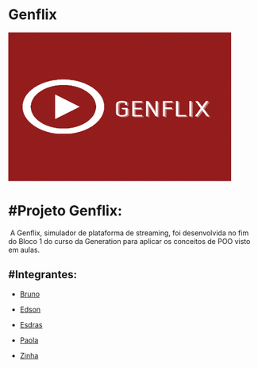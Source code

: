 # Genflix

<img src="genflix.png" style=" width:450px; height:300px" />





# #Projeto Genflix:

​	A Genflix, simulador de plataforma de streaming, foi desenvolvida no fim do Bloco 1 do curso da Generation para aplicar os conceitos de POO visto em aulas.



## #Integrantes:

* [Bruno](https://github.com/brunosequeira1)
* [Edson](https://github.com/Cyberpatinho)
* [Esdras](https://github.com/Esdrashx)

* [Paola](https://github.com/PaolaBenotti)

* [Zinha](https://github.com/devzinha)

